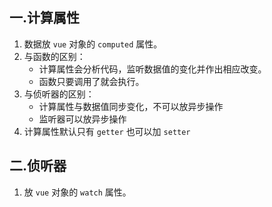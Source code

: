 ## 一.计算属性
1.	数据放 `vue` 对象的 `computed` 属性。
2.	与函数的区别：
	+	计算属性会分析代码，监听数据值的变化并作出相应改变。
	+	函数只要调用了就会执行。
3.	与侦听器的区别：
	+	计算属性与数据值同步变化，不可以放异步操作
	+	监听器可以放异步操作
4.	计算属性默认只有 `getter` 也可以加 `setter`

## 二.侦听器
1.	放 `vue` 对象的 `watch` 属性。

